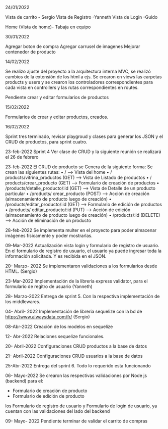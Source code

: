 
24/01/2022

Vista de carrito - Sergio 
Vista de Registro -Yanneth
Vista de Login -Guido

Home (Vista de home)- Tabaja en equipo

30/01/2022

Agregar boton de compra
Agregar carrusel de imagenes
Mejorar contenedor de producto

14/02/2022

Se realizo ajuste del proyecto a la arquitectura interna MVC, se realizó cambios de la extensión de los html a ejs. Se crearon en views las carpetas products y users y se crearon los controladores correspondientes para cada vista en controllers y las rutas correspondientes en routes.

Pendiente crear y editar formularios de productos 

15/02/2022

Formularios de crear y editar productos, creados.

16/02/2022

Sprint tres terminado, revisar playgroud  y clases para generar los JSON y el CRUD de productos, para sprint cuatro.

23-feb-2022
Sprint 4
Ver clase de CRUD y la siguiente reunión se realizará el 26 de febrero

23-feb-2022
El CRUD de producto se Genera de la siguiente forma:
Se crean las siguientes rutas:
•	/ —> Vista del home
•	/ products/vitrina_productos (GET) —> Vista de Listado de productos
•	/ products/crear_producto (GET) —> Formulario de creación de productos
•	/products/detalle_producto/:id (GET) —> Vista de Detalle de un producto particular
•	/products/ crear_producto (POST) —> Acción de creación (almacenamiento de producto luego de creación)
•	/products/editar_producto/:id (GET) —> Formulario de edición de productos
•	/products/ editar_producto/:id (PUT) —> Acción de edición (almacenamiento de producto luego de creación)
•	/products/:id (DELETE) —> Acción de eliminación de un producto

28-feb-2022
Se implementa multer en el proyecto para poder almacenar imágenes físicamente y poder mostrarlas.

09-Mar-2022
Actualización vista login y formulario de registro de usuario. En el formulario de registro de usuario, el usuario ya puede ingresar toda la información solicitada. Y es recibida en el JSON.

20- Marzo- 2022
Se implementaron validaciones a los formularios desde HTML. (Sergio)

23-Mar-2022
Implementación de la libreria express validator, para el formulario de regitro de usuario (Yanneth)

28- Marzo-2022
Entrega de sprint 5. Con la respectiva implementación de los middlewares.

04- Abril- 2022
Implementación de libreria sequelize con la bd de https://www.alwaysdata.com/fr/ (Sergio)

08-Abr-2022
Creación de los modelos en sequelize

12- Abr-2022
Relaciones sequelize funcionales.

20- Abril-2022
Configuraciones CRUD productos a la base de datos

21- Abril-2022
Configuraciones CRUD usuarios a la base de datos

25-Abr-2022
Entrega del sprint 6. Todo lo requerido esta funcionando 

06- Mayo-2022
Se crearon las respectivas validaciones por Node js (backend) para el:

- Formulario de creación de producto
- Formulario de edición de producto

los Formulario de registro de usuario y Formulario de login de usuario, ya cuentan con las validaciones del lado del backend

09- Mayo- 2022 
Pendiente terminar de validar el carrito de compras 

